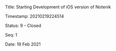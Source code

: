 Title:  Starting Development of iOS version of Notenik

Timestamp: 20210219224514

Status: 9 - Closed

Seq:    1

Date:   19 Feb 2021
